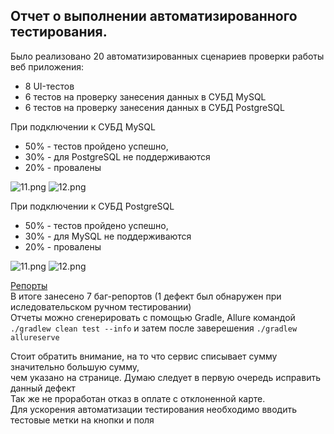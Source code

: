 ## Отчет о выполнении автоматизированного тестирования.

Было реализовано 20 автоматизированных сценариев проверки работы веб приложения:
* 8 UI-тестов
* 6 тестов на проверку занесения данных в СУБД MySQL
* 6 тестов на проверку занесения данных в СУБД PostgreSQL

При подключении к СУБД MySQL
* 50% - тестов пройдено успешно,
* 30% - для PostgreSQL не поддерживаются
* 20% - провалены

![11.png](..%2F..%2F..%2FUsers%2F%C4%E8%E0%ED%E0%2FOneDrive%20-%20OZON%2F%D0%E0%E1%EE%F7%E8%E9%20%F1%F2%EE%EB%2F11.png)
![12.png](..%2F..%2F..%2FUsers%2F%C4%E8%E0%ED%E0%2FOneDrive%20-%20OZON%2F%D0%E0%E1%EE%F7%E8%E9%20%F1%F2%EE%EB%2F12.png)


При подключении к СУБД PostgreSQL
* 50% - тестов пройдено успешно,
* 30% - для MySQL не поддерживаются
* 20% - провалены

![11.png](..%2F..%2F..%2FUsers%2F%C4%E8%E0%ED%E0%2FOneDrive%20-%20OZON%2F%D0%E0%E1%EE%F7%E8%E9%20%F1%F2%EE%EB%2F11.png)
![12.png](..%2F..%2F..%2FUsers%2F%C4%E8%E0%ED%E0%2FOneDrive%20-%20OZON%2F%D0%E0%E1%EE%F7%E8%E9%20%F1%F2%EE%EB%2F12.png)

[Репорты](https://github.com/dipribytkova/Diplom/issues)  
В итоге занесено 7 баг-репортов (1 дефект был обнаружен при иследовательском ручном тестировании)  
Отчеты можно сгенерировать с помощью Gradle, Allure командой  
`./gradlew clean test --info` и затем после заверешения `./gradlew allureserve`

Стоит обратить внимание, на то что сервис списывает сумму значительно большую сумму,  
чем указано на странице. Думаю следует в первую очередь исправить данный дефект  
Так же не проработан отказ в оплате с отклоненной карте.  
Для ускорения автоматизации тестирования необходимо вводить тестовые метки на кнопки и поля